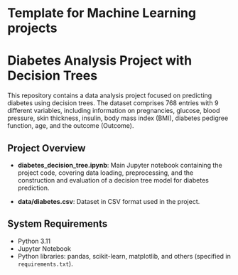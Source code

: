 # Template for Machine Learning projects

# Diabetes Analysis Project with Decision Trees

This repository contains a data analysis project focused on predicting diabetes using decision trees. The dataset comprises 768 entries with 9 different variables, including information on pregnancies, glucose, blood pressure, skin thickness, insulin, body mass index (BMI), diabetes pedigree function, age, and the outcome (Outcome).

## Project Overview

- **diabetes_decision_tree.ipynb**: Main Jupyter notebook containing the project code, covering data loading, preprocessing, and the construction and evaluation of a decision tree model for diabetes prediction.

- **data/diabetes.csv**: Dataset in CSV format used in the project.

## System Requirements

- Python 3.11
- Jupyter Notebook
- Python libraries: pandas, scikit-learn, matplotlib, and others (specified in `requirements.txt`).

